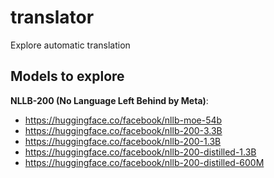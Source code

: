 # translator
Explore automatic translation


## Models to explore

**NLLB-200 (No Language Left Behind by Meta)**:
- https://huggingface.co/facebook/nllb-moe-54b
- https://huggingface.co/facebook/nllb-200-3.3B
- https://huggingface.co/facebook/nllb-200-1.3B
- https://huggingface.co/facebook/nllb-200-distilled-1.3B
- https://huggingface.co/facebook/nllb-200-distilled-600M






